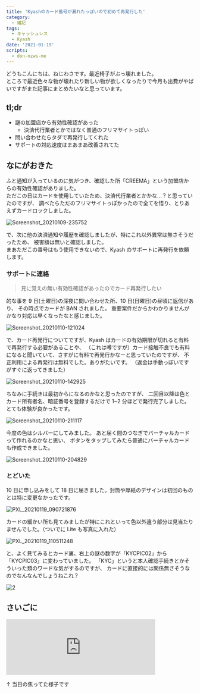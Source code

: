 ```yaml
---
title: 'Kyashのカード番号が漏れたっぽいので初めて再発行した'
category:
  - 雑記
tags:
  - キャッシュレス
  - Kyash
date: '2021-01-19'
scripts:
  - don-nzws-me
---
```


どうもこんにちは、ねじわさです。最近椅子がぶっ壊れました。  
ところで最近色々な物が壊れたり新しい物が欲しくなったりで今月も出費がやばいですがまた記事にまとめたいなと思っています。

## tl;dr

- 謎の加盟店から有効性確認があった
  - 決済代行業者とかではなく普通のフリマサイトっぽい
- 問い合わせたらタダで再発行してくれた
- サポートの対応速度はまあまあ改善されてた

## なにがおきた

ふと通知が入っているのに気がつき、確認した所「CREEMA」という加盟店からの有効性確認がありました。  
ただこの日はカードを使用していたため、決済代行業者とかかな...？と思っていたのですが、
調べたらただのフリマサイトっぽかったので全てを悟り、とりあえずカードロックしました。

![Screenshot_20210109-235752](https://user-images.githubusercontent.com/14953122/105027601-4e94d080-5a93-11eb-8ab6-7aa7a932af96.jpg)

で、次に他の決済通知や履歴を確認しましたが、特にこれ以外異常は無さそうだったため、
被害額は無いと確認しました。  
まあただこの番号はもう使用できないので、Kyash のサポートに再発行を依頼します。

### サポートに連絡

> 見に覚えの無い有効性確認があったのでカード再発行したい

的な事を 9 日(土曜日)の深夜に問い合わせた所、10 日(日曜日)の昼頃に返信があり、
その時点でカードが BAN されました。
重要案件だからかわかりませんがかなり対応は早くなったなと感じました。

![Screenshot_20210110-121024](https://user-images.githubusercontent.com/14953122/105027634-59e7fc00-5a93-11eb-9f38-56cffb5e2552.jpg)

で、カード再発行についてですが、Kyash はカードの有効期限が切れると有料で再発行する必要があることや、
（これは噂ですが）カード接触不良でも有料になると聞いていて、さすがに有料で再発行かなーと思っていたのですが、
不正利用による再発行は無料でした。ありがたいです。
（返金は手動っぽいですがすぐに返ってきました）

![Screenshot_20210110-142925](https://user-images.githubusercontent.com/14953122/105027660-5fdddd00-5a93-11eb-8c84-a3f7daf85362.jpg)

ちなみに手続きは最初からになるのかなと思ったのですが、
二回目以降は色とカード所有者名、暗証番号を登録するだけで 1~2 分ほどで発行完了しました。
とても体験が良かったです。

![Screenshot_20210110-211117](https://user-images.githubusercontent.com/14953122/105027681-64a29100-5a93-11eb-83e4-85d955c0f036.jpg)

今度の色はシルバーにしてみました。
あと届く間のつなぎでバーチャルカードって作れるのかなと思い、
ボタンをタップしてみたら普通にバーチャルカードも作成できました。

![Screenshot_20210110-204829](https://user-images.githubusercontent.com/14953122/105027711-6ec48f80-5a93-11eb-9e90-263a6449b8a8.jpg)

### とどいた

10 日に申し込みをして 18 日に届きました。封筒や厚紙のデザインは初回のものとは特に変更なかったです。

![PXL_20210119_090721876](https://user-images.githubusercontent.com/14953122/105027732-75530700-5a93-11eb-9f1a-f8a98f7c4f3b.jpg)

カードの細かい所も見てみましたが特にこれといって色以外違う部分は見当たりませんでした。（ついでに Lite も写真に入れた）

![PXL_20210119_110511248](https://user-images.githubusercontent.com/14953122/105027739-797f2480-5a93-11eb-8315-e393d46f058e.jpg)

と、よく見てみるとカード裏、右上の謎の数字が「KYCPIC02」から「KYCPIC03」に変わっていました。
「KYC」というと本人確認手続きとかそういった類のワードな気がするのですが、
カードに直接的には関係無さそうなのでなんなんでしょうねこれ？

![2](https://user-images.githubusercontent.com/14953122/105027837-97e52000-5a93-11eb-802b-f96291ad64f7.jpg)

## さいごに

<iframe src="https://don.nzws.me/@nzws/105526420078714946/embed" class="mastodon-embed" style="max-width: 100%; border: 0" width="400" allowfullscreen="allowfullscreen"></iframe>

↑ 当日の焦ってた様子です

